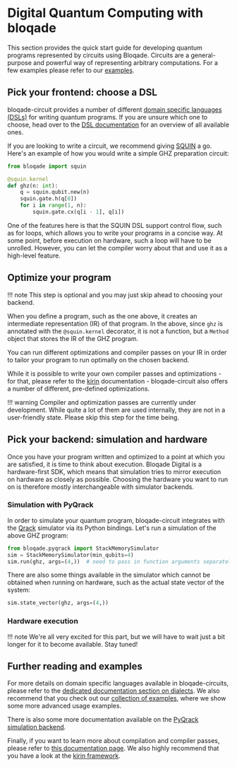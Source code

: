 # Digital Quantum Computing with bloqade

This section provides the quick start guide for developing quantum programs represented by circuits using Bloqade. Circuits are a general-purpose and powerful way of representing arbitrary computations. For a few examples please refer to our [examples](../../digital/index.md).

## Pick your frontend: choose a DSL

bloqade-circuit provides a number of different [domain specific languages (DSLs)](../../digital/dialects_and_kernels/) for writing quantum programs.
If you are unsure which one to choose, head over to the [DSL documentation](../../digital/dialects_and_kernels/) for an overview of all available ones.

If you are looking to write a circuit, we recommend giving [SQUIN](../../digital/dialects_and_kernels/#squin) a go.
Here's an example of how you would write a simple GHZ preparation circuit:

```python
from bloqade import squin

@squin.kernel
def ghz(n: int):
    q = squin.qubit.new(n)
    squin.gate.h(q[0])
    for i in range(1, n):
        squin.gate.cx(q[i - 1], q[i])
```

One of the features here is that the SQUIN DSL support control flow, such as for loops, which allows you to write your programs in a concise way.
At some point, before execution on hardware, such a loop will have to be unrolled.
However, you can let the compiler worry about that and use it as a high-level feature.


## Optimize your program

!!! note
    This step is optional and you may just skip ahead to choosing your backend.

When you define a program, such as the one above, it creates an intermediate representation (IR) of that program.
In the above, since `ghz` is annotated with the `@squin.kernel` decorator, it is not a function, but a `Method` object that stores the IR of the GHZ program.

You can run different optimizations and compiler passes on your IR in order to tailor your program to run optimally on the chosen backend.

While it is possible to write your own compiler passes and optimizations - for that, please refer to the [kirin](https://queracomputing.github.io/kirin/latest/) documentation - bloqade-circuit also offers a number of different, pre-defined optimizations.

!!! warning
    Compiler and optimization passes are currently under development.
    While quite a lot of them are used internally, they are not in a user-friendly state.
    Please skip this step for the time being.

## Pick your backend: simulation and hardware

Once you have your program written and optimized to a point at which you are satisfied, it is time to think about execution.
Bloqade Digital is a hardware-first SDK, which means that simulation tries to mirror execution on hardware as closely as possible.
Choosing the hardware you want to run on is therefore mostly interchangeable with simulator backends.

### Simulation with PyQrack

In order to simulate your quantum program, bloqade-circuit integrates with the [Qrack](https://queracomputing.github.io/kirin/latest/) simulator via its Python bindings.
Let's run a simulation of the above GHZ program:

```python
from bloqade.pyqrack import StackMemorySimulator
sim = StackMemorySimulator(min_qubits=4)
sim.run(ghz, args=(4,))  # need to pass in function arguments separately
```

There are also some things available in the simulator which cannot be obtained when running on hardware, such as the actual state vector of the system:

```python
sim.state_vector(ghz, args=(4,))
```

### Hardware execution

!!! note
    We're all very excited for this part, but we will have to wait just a bit longer for it to become available.
    Stay tuned!


## Further reading and examples

For more details on domain specific languages available in bloqade-circuits, please refer to the [dedicated documentation section on dialects](../../digital/dialects_and_kernels/).
We also recommend that you check out our [collection of examples](../../digital/examples/), where we show some more advanced usage examples.

There is also some more documentation available on the [PyQrack simulation backend](../../digital/simulator_device/simulator_device.md).

Finally, if you want to learn more about compilation and compiler passes, please refer to [this documentation page](../../digital/compilation.md).
We also highly recommend that you have a look at the [kirin framework](https://queracomputing.github.io/kirin/latest/).
